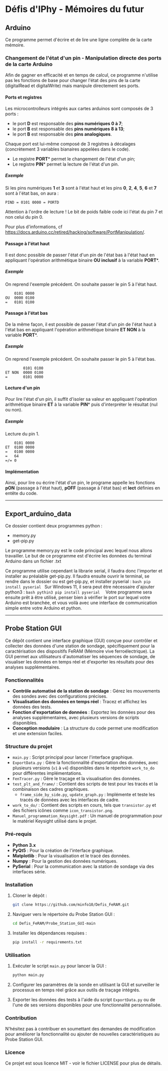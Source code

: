 # Défis d'IPhy - Mémoires du futur

## Arduino

Ce programme permet d'écrire et de lire une ligne complète de la carte mémoire.

### Changement de l'état d'un pin - Manipulation directe des ports de la carte Arduino
Afin de gagner en efficacité et en temps de calcul, ce programme n'utilise pas les fonctions de base pour changer l'état des pins de la carte (digitalRead et digitalWrite) mais manipule directement ses ports.

#### Ports et registres
Les microcontrolleurs intégrés aux cartes arduinos sont composés de 3 ports :
- le port **D** est responsable des **pins numériques 0 à 7**;
- le port **B** est responsable des **pins numériques 8 à 13**;
- le port **B** est responsable des **pins analogiques**.

Chaque port est lui-même composé de 3 registres à décalages (concrètement 3 variables bianaires appelées dans le code).
- Le registre **PORT*** permet le changement de l'état d'un pin;
- Le registre **PIN*** permet la lecture de l'état d'un pin.

##### Exemple
Si les pins numériques **1** et **3** sont à l'état haut et les pins **0**, **2**, **4**, **5**, **6** et **7** sont à l'état bas, on aura :
```
PIND = 0101 0000 = PORTD
```
Attention à l'ordre de lecture ! Le bit de poids faible code ici l'état du pin 7 et non celui du pin 0.

Pour plus d'informations, cf https://docs.arduino.cc/retired/hacking/software/PortManipulation/.


#### Passage à l'état haut
Il est donc possible de passer l'état d'un pin de l'état bas à l'état haut en appliquant l'opération arithmétique binaire **OU inclusif** à la variable **PORT***.

##### Exemple
On reprend l'exemple précédent. On souhaite passer le pin 5 à l'état haut.

```
    0101 0000 
OU  0000 0100
=   0101 0100
```

#### Passage à l'état bas
De la même façon, il est possible de passer l'état d'un pin de l'état haut à l'état bas en appliquant l'opération arithmétique binaire **ET NON** à la variable **PORT***.

##### Exemple
On reprend l'exemple précédent. On souhaite passer le pin 5 à l'état bas.

```
        0101 0100 
ET NON  0000 0100 
=       0101 0000
```
#### Lecture d'un pin
Pour lire l'état d'un pin, il suffit d'isoler sa valeur en appliquant l'opération arithmétique binaire **ET** à la variable **PIN*** puis d'interpréter le résultat (nul ou non).

##### Exemple
Lecture du pin 1.

```
    0101 0000 
ET  0100 0000
=   0100 0000
=   64
=/= 0
```

#### Implémentation
Ainsi, pour lire ou écrire l'état d'un pin, le programe appelle les fonctions **pON** (passage à l'état haut), **pOFF** (passage à l'état bas) et **lect** définies en entête du code.

---

## Export_arduino_data

Ce dossier contient deux programmes python :
- memory.py
- get-pip.py

Le programme memory.py est le code principal avec lequel nous allons travailler. Le but de ce programme est d'écrire les données du terminal Arduino dans un fichier .txt

Ce programme utilise cependant la librarie serial, il faudra donc l'importer et installer au préalable get-pip.py.
Il faudra ensuite ouvrir le terminal, se rendre dans le dossier ou est get-pip.py, et installer pyserial :
    ```bash
    pip install pyserial
    ```
Sur Windows 11, il sera peut être nécessaire d'ajouter python3 :
    ```bash
    pythin3 pip install pyserial 
    ```
Votre programme sera ensuite prêt à être utilisé, penser bien à vérifier le port sur lequel votre Arduino est branchée, et vous voilà avec une interface de communication simple entre votre Arduino et python. 


---

## Probe Station GUI

Ce dépôt contient une interface graphique (GUI) conçue pour contrôler et collecter des données d'une station de sondage, spécifiquement pour la caractérisation des dispositifs FeRAM (Mémoire vive ferroélectrique). La GUI permet aux utilisateurs d'automatiser les séquences de sondage, de visualiser les données en temps réel et d'exporter les résultats pour des analyses supplémentaires.

### Fonctionnalités

- **Contrôle automatisé de la station de sondage** : Gérez les mouvements des sondes avec des configurations précises.
- **Visualisation des données en temps réel** : Tracez et affichez les données des tests.
- **Fonction d'exportation de données** : Exportez les données pour des analyses supplémentaires, avec plusieurs versions de scripts disponibles.
- **Conception modulaire** : La structure du code permet une modification et une extension faciles.

### Structure du projet

- `main.py` : Script principal pour lancer l'interface graphique.
- `ExportData.py` : Gère la fonctionnalité d'exportation des données, avec plusieurs versions (`v1` à `v4`) disponibles dans le répertoire `work_to_do` pour différentes implémentations.
- `FenTracer.py` : Gère le traçage et la visualisation des données.
- `test_plt_and_frame/` : Contient des scripts de test pour les tracés et la combinaison des cadres graphiques.
  - `frame_side_by_side.py`, `update_graph.py` : Implémente et teste les tracés de données avec les interfaces de cadre.
- `work_to_do/` : Contient des scripts en cours, tels que `transistor.py` et des fichiers icônes comme `icon_transistor.png`.
- `Manuel_programmation_Keysight.pdf` : Un manuel de programmation pour le matériel Keysight utilisé dans le projet.

### Pré-requis

- **Python 3.x**
- **PyQt5** : Pour la création de l'interface graphique.
- **Matplotlib** : Pour la visualisation et le tracé des données.
- **Numpy** : Pour la gestion des données numériques.
- **PySerial** : Pour la communication avec la station de sondage via des interfaces série.

### Installation

1. Cloner le dépôt :
   ```bash
   git clone https://github.com/minfo10/Defis_FeRAM.git
   ```

2. Naviguer vers le répertoire du Probe Station GUI :
   ```bash
   cd Defis_FeRAM/Probe_Station_GUI-main
   ```

3. Installer les dépendances requises :
   ```bash
   pip install -r requirements.txt
   ```

### Utilisation

1. Exécuter le script `main.py` pour lancer la GUI :
   ```bash
   python main.py
   ```

2. Configurer les paramètres de la sonde en utilisant la GUI et surveiller le processus en temps réel grâce aux outils de traçage intégrés.

3. Exporter les données des tests à l'aide du script `ExportData.py` ou de l'une de ses versions disponibles pour une fonctionnalité personnalisée.

### Contribution

N'hésitez pas à contribuer en soumettant des demandes de modification pour améliorer la fonctionnalité ou ajouter de nouvelles caractéristiques au Probe Station GUI.

### Licence

Ce projet est sous licence MIT - voir le fichier LICENSE pour plus de détails.



